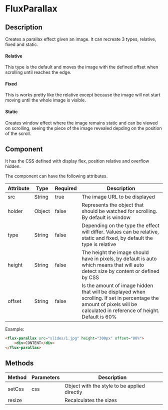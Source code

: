 ---
---

# FluxParallax

## Description

Creates a parallax effect given an image. It can recreate 3 types, relative, fixed and static.

#### Relative
This type is the default and moves the image with the defined offset when scrolling until reaches the edge.

#### Fixed
This is works pretty like the relative except because the image will not start moving until the whole image is visible.

#### Static
Creates window effect where the image remains static and can be viewed on scrolling, seeing the piece of the image revealed depding on the position of the scroll.

## Component

It has the CSS defined with display flex, position relative and overflow hidden.

The component can have the following attributes.

| Attribute | Type | Required | Description |
|-----------|------|----------|-------------|
| src | String | true | The image URL to be displayed |
| holder | Object | false | Represents the object that should be watched for scrolling. By default is window |
| type | String | false | Depending on the type the effect will differ. Values can be relative, static and fixed, by default the type is relative |
| height | String | false | The height the image should have in pixels, by default is auto which means that will auto detect size by content or defined by CSS |
| offset | String | false | Is the amount of image hidden that will be displayed when scrolling. If set in percentage the amount of pixels will be calculated in reference of height. Default is 60% |

Example:
``` html
<flux-parallax src="slides/1.jpg" height="300px" offset="80%">
    <div>CONTENT</div>
</flux-parallax>
```

## Methods

| Method | Parameters | Description |
|--------|------------|-------------|
| setCss | css | Object with the style to be applied directly |
| resize | | Recalculates the sizes |
